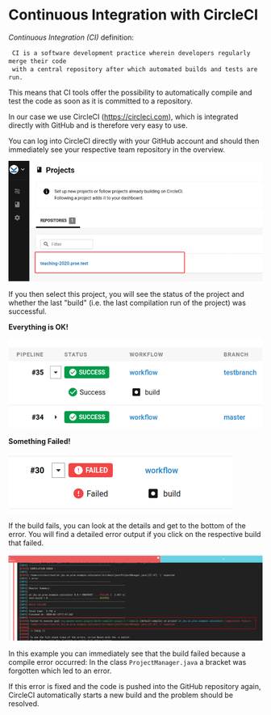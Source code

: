 # Continuous Integration with CircleCI


*Continuous Integration (CI)* definition: 
```
 CI is a software development practice wherein developers regularly merge their code
 with a central repository after which automated builds and tests are run.
 ```
This means that CI tools offer the possibility to automatically compile and test the code as soon as it is committed to a repository.
 
In our case we use CircleCI (https://circleci.com), which is integrated directly with GitHub and is therefore very easy to use.

You can log into CircleCI directly with your GitHub account and should then immediately see your respective team repository in the overview. 

![ProjektUebersicht](/wiki/circleci/projects.png)

If you then select this project, you will see the status of the project and whether the last "build" (i.e. the last compilation run of the project) was successful. 


**Everything is OK!**

![ProjektUebersicht](/wiki/circleci/build-ok.png)



**Something Failed!**


![ProjektUebersicht](/wiki/circleci/build-failed.png)


If the build fails, you can look at the details and get to the bottom of the error. You will find a detailed error output if you click on the respective build that failed. 


![ProjektUebersicht](/wiki/circleci/build-error.png)


In this example you can immediately see that the build failed because a compile error occurred:
In the class `ProjectManager.java` a bracket was forgotten which led to an error.

If this error is fixed and the code is pushed into the GitHub repository again, CircleCI automatically starts a new build and the problem should be resolved. 


